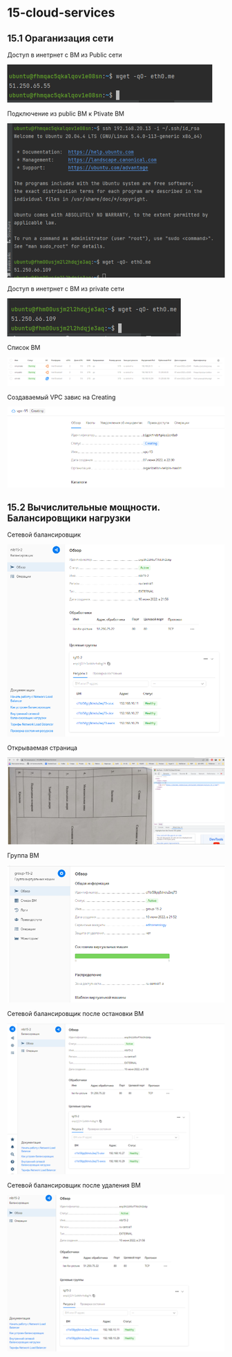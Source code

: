 # 15-cloud-services

## 15.1 Ораганизация сети

Доступ в инетрнет с ВМ из Public сети

![img.png](img.png)

Подключение из public ВМ к Ptivate ВМ

![img_4.png](img_4.png)


Доступ в инетрнет с ВМ из private сети

![img_2.png](img_2.png)

Список ВМ

![img_1.png](img_1.png)

Создаваемый VPC завис на Creating

![img_3.png](img_3.png)


## 15.2 Вычислительные мощности. Балансировщики нагрузки

Сетевой балансировщик

![img_6.png](img_6.png)

Открываемая страница

![img_7.png](img_7.png)

Группа ВМ

![img_8.png](img_8.png)

Сетевой балансировщик после остановки ВМ

![img_9.png](img_9.png)

Сетевой балансировщик после удаления ВМ

![img_10.png](img_10.png)


